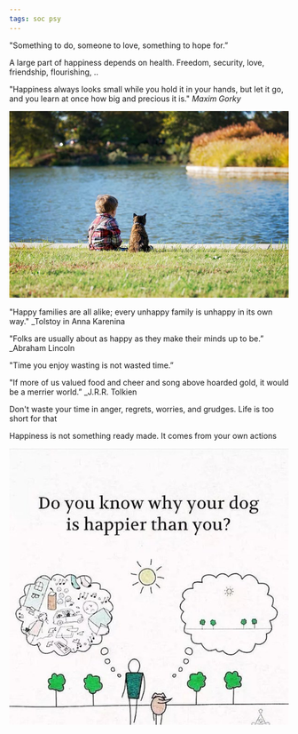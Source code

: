 ```yaml
---
tags: soc psy
---
```


"Something to do, someone to love, something to hope for.”

A large part of happiness depends on health. Freedom, security, love, friendship, flourishing, .. 

"Happiness always looks small while you hold it in your hands, but let it go, and you learn at once how big and precious it is." _Maxim Gorky_

![](/assets/static/img/boy-and-cat.jpeg)


"Happy families are all alike; every unhappy family is unhappy in its own way." _Tolstoy in Anna Karenina

"Folks are usually about as happy as they make their minds up to be.” _Abraham Lincoln

"Time you enjoy wasting is not wasted time.” 

"If more of us valued food and cheer and song above hoarded gold, it would be a merrier world.” _J.R.R. Tolkien

Don't waste your time in anger, regrets, worries, and grudges. Life is too short for that

Happiness is not something ready made. It comes from your own actions


![](/assets/static/img/happier-dog.jpeg)




